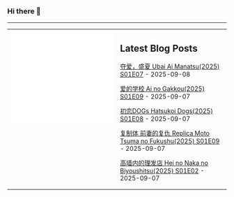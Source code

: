 ### Hi there 👋

<!--
**etng/etng** is a ✨ _special_ ✨ repository because its `README.md` (this file) appears on your GitHub profile.

Here are some ideas to get you started:

- 🔭 I’m currently working on ...
- 🌱 I’m currently learning ...
- 👯 I’m looking to collaborate on ...
- 🤔 I’m looking for help with ...
- 💬 Ask me about ...
- 📫 How to reach me: ...
- 😄 Pronouns: ...
- ⚡ Fun fact: ...
-->


---

<table>
<tr>
<td valign="top" width="50%">
<img src="metrics.svg" alt="Metric" />
</td>
<td valign="top" width="50%">

## Latest Blog Posts
<!-- blog start -->
[夺爱，盛夏 Ubai Ai Manatsu(2025) S01E07](http://www.fanxinzhui.com/rr/2639#S01E07) - 2025-09-08

[爱的学校 Ai no Gakkou(2025) S01E09](http://www.fanxinzhui.com/rr/2634#S01E09) - 2025-09-07

[初恋DOGs Hatsukoi Dogs(2025) S01E08](http://www.fanxinzhui.com/rr/2630#S01E08) - 2025-09-07

[复制体 前妻的复仇 Replica Moto Tsuma no Fukushu(2025) S01E09](http://www.fanxinzhui.com/rr/2633#S01E09) - 2025-09-07

[高墙内的理发店 Hei no Naka no Biyoushitsu(2025) S01E02](http://www.fanxinzhui.com/rr/2643#S01E02) - 2025-09-07
<!-- blog end -->

</td></tr></table>

